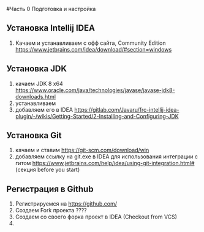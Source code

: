 #Часть 0
Подготовка и настройка 
## Установка Intellij IDEA
1) Качаем и устанавливаем с офф сайта, Community Edition https://www.jetbrains.com/idea/download/#section=windows 
## Установка JDK
1) качаем JDK 8 x64 https://www.oracle.com/java/technologies/javase/javase-jdk8-downloads.html
2) устанавливаем
3) добавляем его в IDEA https://gitlab.com/Javaru/frc-intellij-idea-plugin/-/wikis/Getting-Started/2-Installing-and-Configuring-JDK 
## Установка Git
1) качаем и ставим https://git-scm.com/download/win
2) добавляем ссылку на git.exe в IDEA для использования интеграции с гитом https://www.jetbrains.com/help/idea/using-git-integration.html# (секция before you start)
## Регистрация в Github
1) Регистрируемся на https://github.com/
2) Создаем Fork проекта ????
3) Cоздаем со своего форка проект в IDEA (Checkout from VCS)
4) 